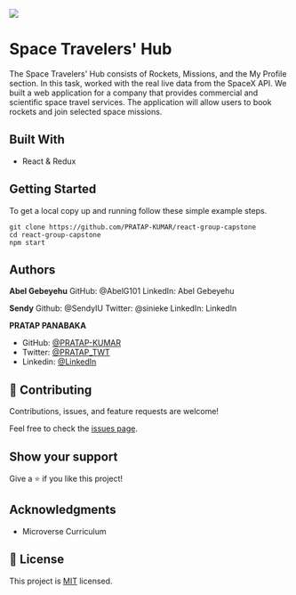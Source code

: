 ![](https://img.shields.io/badge/Microverse-blueviolet)

# Space Travelers' Hub 

The Space Travelers' Hub consists of Rockets, Missions, and the My Profile section.
In this task, worked with the real live data from the SpaceX API. We built a web application for a company that provides commercial and scientific space travel services. The application will allow users to book rockets and join selected space missions.


## Built With

- React & Redux

## Getting Started

To get a local copy up and running follow these simple example steps.

````
git clone https://github.com/PRATAP-KUMAR/react-group-capstone
cd react-group-capstone
npm start
````

## Authors

**Abel Gebeyehu**
GitHub: @AbelG101
LinkedIn: Abel Gebeyehu

**Sendy**
Github: @SendyIU
Twitter: @sinieke
LinkedIn: LinkedIn

**PRATAP PANABAKA**

- GitHub: [@PRATAP-KUMAR](https://github.com/PRATAP-KUMAR)
- Twitter: [@PRATAP_TWT](https://twitter.com/PRATAP_TWT)
- Linkedin: [@LinkedIn](https://www.linkedin.com/in/pratap-kumar-panabaka-755489236/)




## 🤝 Contributing

Contributions, issues, and feature requests are welcome!

Feel free to check the [issues page](../../issues/).

## Show your support

Give a ⭐️ if you like this project!

## Acknowledgments

- Microverse Curriculum

## 📝 License

This project is [MIT](./MIT.md) licensed.

